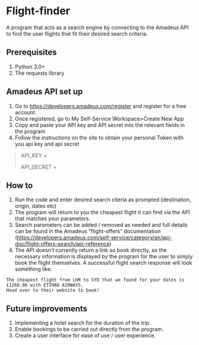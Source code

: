 # Flight-finder
A program that acts as a search engine by connecting to the Amadeus API to find the user flights that fit their desired search criteria.

## Prerequisites
1. Python 3.0+
2. The requests library

## Amadeus API set up
1. Go to https://developers.amadeus.com/register and register for a free account.
2. Once registered, go to My Self-Service Workspace>Create New App
3. Copy and paste your API key and API secret into the relevant fields in the program
4. Follow the instructions on the site to obtain your personal Token with you api key and api secret 
> API_KEY = 
> 
> API_SECRET =

## How to
1. Run the code and enter desired search citeria as prompted (destination, origin, dates etc)
2. The program will return to you the cheapest flight it can find via the API that matches your parameters.
3. Search parameters can be added / removed as needed and full details can be found in the Amadeus "flight-offers" documentation (https://developers.amadeus.com/self-service/category/air/api-doc/flight-offers-search/api-reference)
4. The API doesn't currently return a link so book directly, so the necessary information is displayed by the program for the user to simply book the flight themselves.
A successful flight search response will look something like:
```
The cheapest flight from LHR to SYD that we found for your dates is £1268.86 with ETIHAD AIRWAYS.
Head over to their website to book! 
```
## Future improvements
1. Implementing a hotel search for the duration of the trip.
2. Enable bookings to be carried out directly from the program.
3. Create a user interface for ease of use / user experience.
